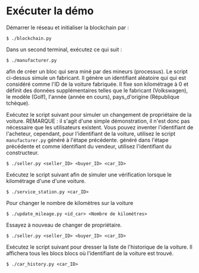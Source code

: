 # Exécuter la démo
Démarrer le réseau et initialiser la blockchain par :


```console
$ ./blockchain.py
```
Dans un second terminal, exécutez ce qui suit :



```console
$ ./manufacturer.py
```


afin de créer un bloc qui sera miné par des mineurs (processus).
Le script ci-dessus simule un fabricant. Il génère un identifiant aléatoire qui
qui est considéré comme l'ID de la voiture fabriquée. Il fixe son kilométrage à 0 et
définit des données supplémentaires telles que le fabricant (Volkswagen), le modèle (Golf), l'année
(année en cours), pays_d'origine (République tchèque).

Exécutez le script suivant pour simuler un changement de propriétaire de la voiture.
REMARQUE : il s'agit d'une simple démonstration, il n'est donc pas nécessaire que les utilisateurs existent.
Vous pouvez inventer l'identifiant de l'acheteur, cependant, pour l'identifiant de la voiture, utilisez le script `manufacturer.py` généré à l'étape précédente.
généré dans l'étape précédente et comme identifiant du vendeur, utilisez l'identifiant du constructeur.


```console
$ ./seller.py <seller_ID> <buyer_ID> <car_ID>
```


Exécutez le script suivant afin de simuler une vérification lorsque le kilométrage d'une
d'une voiture.


```console
$ ./service_station.py <car_ID>
```


Pour changer le nombre de kilomètres sur la voiture 

```console
$ ./update_mileage.py <id_car> <Nombre de kilomètres>
```



Essayez à nouveau de changer de propriétaire.

```console
$ ./seller.py <seller_ID> <buyer_ID> <car_ID>
```


Exécutez le script suivant pour dresser la liste de l'historique de la voiture. Il affichera tous les blocs
blocs où l'identifiant de la voiture est trouvé.


```console
$ ./car_history.py <car_ID>
```

